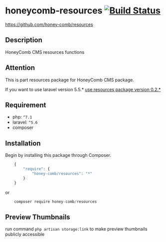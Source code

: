 # honeycomb-resources [![Build Status](https://travis-ci.com/honey-comb/resources.svg?branch=master)](https://travis-ci.com/honey-comb/resources)  
https://github.com/honey-comb/resources

## Description

HoneyComb CMS resources functions

## Attention

This is part resources package for HoneyComb CMS package.

If you want to use laravel version 5.5.* [use resources package version 0.2.*](https://github.com/honey-comb/resources/tree/5.5 "Resources package version 0.2.*")

## Requirement

 - php: `^7.1`
 - laravel: `^5.6`
 - composer
 
 ## Installation

Begin by installing this package through Composer.


```js
	{
	    "require": {
	        "honey-comb/resources": "*"
	    }
	}
```
or
```js
    composer require honey-comb/resources
```
 ## Preview Thumbnails
run command ```php artisan storage:link``` to make preview thumbnails publicly accessible
